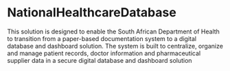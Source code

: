 # NationalHealthcareDatabase
This solution is designed to enable the South African Department of Health to transition from a paper-based documentation system to a digital database and dashboard solution. The system is built to centralize, organize and manage patient records, doctor information and pharmaceutical supplier data in a secure digital database and dashboard solution
